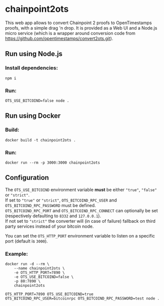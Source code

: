# chainpoint2ots

This web app allows to convert Chainpoint 2 proofs to OpenTimestamps proofs, with a simple drag 'n drop.
It is provided as a Web UI and a Node.js micro service (which is a wrapper around conversion code from https://github.com/opentimestamps/convert2ots.git).

## Run using Node.js

### Install dependencies:

    npm i

### Run:

    OTS_USE_BITCOIND=false node .

## Run using Docker

### Build:

    docker build -t chainpoint2ots .

### Run:

    docker run --rm -p 3000:3000 chainpoint2ots

## Configuration

The `OTS_USE_BITCOIND` environment variable **must** be either `"true"`, `"false"` or `"strict"`.
<br>If set to `"true"` or `"strict"`, `OTS_BITCOIND_RPC_USER` and `OTS_BITCOIND_RPC_PASSWORD` must be defined.
<br>`OTS_BITCOIND_RPC_PORT` and `OTS_BITCOIND_RPC_CONNECT` can optionally be set (respectively defaulting to `8332` and `127.0.0.1`).
<br>If not set to `"strict"` the converter will (in case of failure) fallback on third party services instead of your bitcoin node.

You can set the `OTS_HTTP_PORT` environment variable to listen on a specific port (default is `3000`).

### Example:

```
docker run -d --rm \
    --name chainpoint2ots \
    -e OTS_HTTP_PORT=7890 \
    -e OTS_USE_BITCOIND=false \
    -p 80:7890 \
    chainpoint2ots
```

```
OTS_HTTP_PORT=7890 OTS_USE_BITCOIND=true OTS_BITCOIND_RPC_USER=bitcoinrpc OTS_BITCOIND_RPC_PASSWORD=test node .
```
